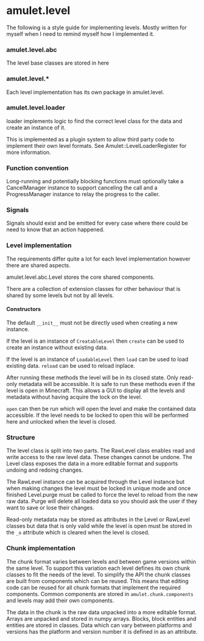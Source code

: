 # amulet.level

The following is a style guide for implementing levels.
Mostly written for myself when I need to remind myself how I implemented it.

### amulet.level.abc

The level base classes are stored in here

### amulet.level.*

Each level implementation has its own package in amulet.level.

### amulet.level.loader

loader implements logic to find the correct level class for the data and create an instance of it.

This is implemented as a plugin system to allow third party code to implement their own level formats.
See Amulet::LevelLoaderRegister for more information.

### Function convention

Long-running and potentially blocking functions must optionally take a CancelManager instance to support canceling the
call and a ProgressManager instance to relay the progress to the caller.

### Signals

Signals should exist and be emitted for every case where there could be need to know that an action happened.

### Level implementation

The requirements differ quite a lot for each level implementation however there are shared aspects.

amulet.level.abc.Level stores the core shared components.

There are a collection of extension classes for other behaviour that is shared by some levels but not by all levels.

#### Constructors

The default `__init__` must not be directly used when creating a new instance.

If the level is an instance of `CreatableLevel` then `create` can be used to create an instance without existing data.

If the level is an instance of `LoadableLevel` then `load` can be used to load existing data.
`reload` can be used to reload inplace.

After running these methods the level will be in its closed state. Only read-only metadata will be accessible.
It is safe to run these methods even if the level is open in Minecraft.
This allows a GUI to display all the levels and metadata without having acquire the lock on the level.

`open` can then be run which will open the level and make the contained data accessible.
If the level needs to be locked to open this will be performed here and unlocked when the level is closed.

### Structure

The level class is split into two parts.
The RawLevel class enables read and write access to the raw level data. These changes cannot be undone.
The Level class exposes the data in a more editable format and supports undoing and redoing changes.

The RawLevel instance can be acquired through the Level instance but when making changes the level must be locked in
unique mode and once finished Level.purge must be called to force the level to reload from the new raw data.
Purge will delete all loaded data so you should ask the user if they want to save or lose their changes.

Read-only metadata may be stored as attributes in the Level or RawLevel classes but data that is only valid while the
level is open must be stored in the `_o` attribute which is cleared when the level is closed.

### Chunk implementation

The chunk format varies between levels and between game versions within the same level.
To support this variation each level defines its own chunk classes to fit the needs of the level.
To simplify the API the chunk classes are built from components which can be reused.
This means that editing code can be reused for all chunk formats that implement the required components.
Common components are stored in `amulet.chunk.components` and levels may add their own components.

The data in the chunk is the raw data unpacked into a more editable format.
Arrays are unpacked and stored in numpy arrays.
Blocks, block entities and entities are stored in classes.
Data which can vary between platforms and versions has the platform and version number it is defined in as an attribute.
